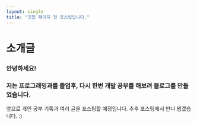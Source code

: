 ```yaml
---
layout: single
title: "깃헙 페이지 첫 포스팅입니다."
---
```


# 소개글

### 안녕하세요!
### 저는 프로그래밍과를 졸업후, 다시 한번 개발 공부를 해보려 블로그를 만들었습니다. 
앞으로 개인 공부 기록과 여러 글을 포스팅할 예정입니다. 
추후 포스팅에서 만나 뵙겠습니다. :)


